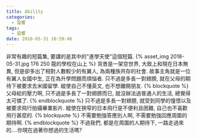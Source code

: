 ```yaml
---
title: Ability
categories:
  - 跫響
tags:
  - 跫響
date: 2018-05-31 10:59:46
---
```

非常有趣的短篇集, 要講的是其中的"進學天使"這個短篇.
{% asset_img 2018-05-31.jpg 176 250 龍的學校在山上 %}
背景是一架空世界, 大致上和現在日本無異, 但是卻多出了相對人數較少的有翼人, 為兩種族共存的社會. 故事主角就是一位有翼人女國中生, 正在為升學問題而煩惱者.
只不過是多長一對翅膀, 就在父母的期待下被要求去米國留學. 縱使自己不懂英文, 也不想離開朋友.
{% blockquote %}
父母給的壓力啊, 只不過是多長了一對翅膀而已, 就沒辦法過普通人的生活, 總覺得太可憐了.
{% endblockquote %}
只不過是多長一對翅膀, 就受到同學的憧憬以及被要求飛行拍攝畢業影片. 縱使在狹窄的日本飛行是不便利且困難, 自己也不喜歡飛行甚麼的.
{% blockquote %}
不需要勉強答應別人啊, 不需要勉強回應周圍的期待啊.
{% endblockquote %}
不過我們, 都是在周圍的人期待下, 一路走過來的....你現在過著你想過的生活嗎?
